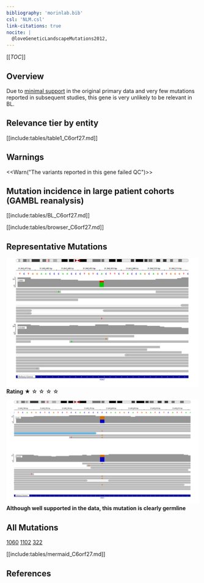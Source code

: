 ```yaml
---
bibliography: 'morinlab.bib'
csl: 'NLM.csl'
link-citations: true
nocite: |
  @loveGeneticLandscapeMutations2012, 
---
```

[[_TOC_]]


## Overview

Due to [minimal support](C6orf27#representative-mutation) in the original primary data and very few mutations reported in subsequent studies, this gene is very unlikely to be relevant in BL. 


## Relevance tier by entity

[[include:tables/table1_C6orf27.md]]

## Warnings

<<Warn("The variants reported in this gene failed QC")>>


## Mutation incidence in large patient cohorts (GAMBL reanalysis)

[[include:tables/BL_C6orf27.md]]

[[include:tables/browser_C6orf27.md]]

<!-- ORIGIN: loveGeneticLandscapeMutations2012 -->
<!-- BL: loveGeneticLandscapeMutations2012 -->

## Representative Mutations

![](primary/Love_C6orf27.svg)
**Rating** 
&starf; &star; &star; &star; &star;

![](primary/Love_C6orf27_germline.svg)
**Although well supported in the data, this mutation is clearly germline**

## All Mutations

[1060](https://www.bcgsc.ca/downloads/morinlab/GAMBL/Love/1060_reports.html)
[1102](https://www.bcgsc.ca/downloads/morinlab/GAMBL/Love/1102_reports.html)
[322](https://www.bcgsc.ca/downloads/morinlab/GAMBL/Love/322_reports.html)


[[include:tables/mermaid_C6orf27.md]]

## References
